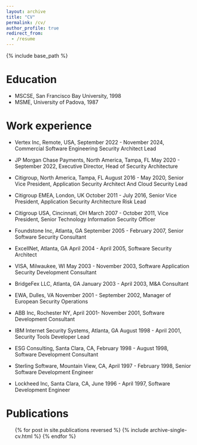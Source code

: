 ```yaml
---
layout: archive
title: "CV"
permalink: /cv/
author_profile: true
redirect_from:
  - /resume
---
```


{% include base_path %}

Education
======
* MSCSE, San Francisco Bay University, 1998
* MSME, University of Padova, 1987

Work experience
======

* Vertex Inc, Remote, USA, September 2022 - November 2024, Commercial Software Engineering Security Architect Lead

* JP Morgan Chase Payments, North America, Tampa, FL 	May 2020 - September 2022, Executive Director, Head of Security Architecture

* Citigroup, North America, Tampa, FL 	August 2016 - May 2020, Senior Vice President, Application Security Architect And Cloud Security Lead

* Citigroup EMEA, London, UK 	October 2011 - July 2016, Senior Vice President, Application Security Architecture Risk Lead 

* Citigroup USA, Cincinnati, OH 	March 2007 - October 2011, Vice President, Senior Technology Information Security Officer

* Foundstone Inc, Atlanta, GA September 2005 - February 2007, Senior Software Security Consultant

* ExcellNet, Atlanta, GA April 2004 - April 2005, Software Security Architect

* VISA, Milwaukee, WI May 2003 - November 2003, Software Application Security Development Consultant

* BridgeFex LLC, Atlanta, GA January 2003 - April 2003, M&A Consultant

* EWA, Dulles, VA November 2001 - September 2002, Manager of European Security Operations

* ABB Inc, Rochester NY, April 2001- November 2001, Software Development Consultant

* IBM Internet Security Systems, Atlanta, GA August 1998 - April 2001, Security Tools Developer Lead

* ESG Consulting, Santa Clara, CA, February 1998 - August 1998, Software Development Consultant

* Sterling Software, Mountain View, CA, April 1997 - February 1998, Senior Software Development Engineer

* Lockheed Inc, Santa Clara, CA, June 1996 - April 1997, Software Development Engineer
  

Publications
======
  <ul>{% for post in site.publications reversed %}
    {% include archive-single-cv.html %}
  {% endfor %}</ul>


